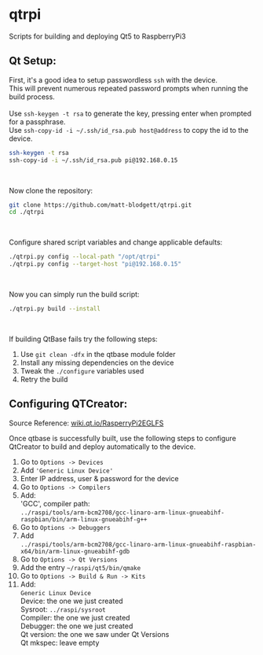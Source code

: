 # qtrpi
Scripts for building and deploying Qt5 to RaspberryPi3

## Qt Setup:
First, it's a good idea to setup passwordless `ssh` with the device.
<br>This will prevent numerous repeated password prompts when running the build process.
<br>
<br>Use `ssh-keygen -t rsa` to generate the key, pressing enter when prompted for a passphrase.
<br>Use `ssh-copy-id -i ~/.ssh/id_rsa.pub host@address` to copy the id to the device.

```bash
ssh-keygen -t rsa
ssh-copy-id -i ~/.ssh/id_rsa.pub pi@192.168.0.15
```
<br>

Now clone the repository:

```bash
git clone https://github.com/matt-blodgett/qtrpi.git
cd ./qtrpi
```
<br>

Configure shared script variables and change applicable defaults:

```bash
./qtrpi.py config --local-path "/opt/qtrpi"
./qtrpi.py config --target-host "pi@192.168.0.15"
```
<br>

Now you can simply run the build script:

```bash
./qtrpi.py build --install
```
<br>

If building QtBase fails try the following steps:
1. Use `git clean -dfx` in the qtbase module folder
2. Install any missing dependencies on the device
3. Tweak the `./configure` variables used
4. Retry the build

## Configuring QTCreator:
Source Reference: [wiki.qt.io/RasperryPi2EGLFS](https://wiki.qt.io/RaspberryPi2EGLFS)

Once qtbase is successfully built, use the following steps to configure QtCreator to build and deploy automatically to the device.
<br>

1. Go to `Options -> Devices`
2. Add `'Generic Linux Device'`
3. Enter IP address, user & password for the device
4. Go to `Options -> Compilers`
5. Add:
<br>'GCC', compiler path: 
<br>`../raspi/tools/arm-bcm2708/gcc-linaro-arm-linux-gnueabihf-raspbian/bin/arm-linux-gnueabihf-g++`
6. Go to `Options -> Debuggers`
7. Add
<br>`../raspi/tools/arm-bcm2708/gcc-linaro-arm-linux-gnueabihf-raspbian-x64/bin/arm-linux-gnueabihf-gdb`
8. Go to `Options -> Qt Versions`
9. Add the entry `~/raspi/qt5/bin/qmake`
10. Go to `Options -> Build & Run -> Kits`
11. Add:
<br>`Generic Linux Device`
<br>Device: the one we just created
<br>Sysroot: `../raspi/sysroot`
<br>Compiler: the one we just created
<br>Debugger: the one we just created
<br>Qt version: the one we saw under Qt Versions
<br>Qt mkspec: leave empty
